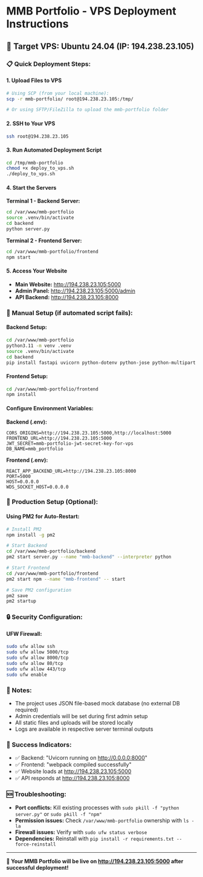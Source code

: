 # MMB Portfolio - VPS Deployment Instructions

## 🎯 Target VPS: Ubuntu 24.04 (IP: 194.238.23.105)

### 📋 Quick Deployment Steps:

#### 1. Upload Files to VPS
```bash
# Using SCP (from your local machine):
scp -r mmb-portfolio/ root@194.238.23.105:/tmp/

# Or using SFTP/FileZilla to upload the mmb-portfolio folder
```

#### 2. SSH to Your VPS
```bash
ssh root@194.238.23.105
```

#### 3. Run Automated Deployment Script
```bash
cd /tmp/mmb-portfolio
chmod +x deploy_to_vps.sh
./deploy_to_vps.sh
```

#### 4. Start the Servers

**Terminal 1 - Backend Server:**
```bash
cd /var/www/mmb-portfolio
source .venv/bin/activate
cd backend
python server.py
```

**Terminal 2 - Frontend Server:**
```bash
cd /var/www/mmb-portfolio/frontend
npm start
```

#### 5. Access Your Website
- **Main Website:** http://194.238.23.105:5000
- **Admin Panel:** http://194.238.23.105:5000/admin  
- **API Backend:** http://194.238.23.105:8000

### 🔧 Manual Setup (if automated script fails):

#### Backend Setup:
```bash
cd /var/www/mmb-portfolio
python3.11 -m venv .venv
source .venv/bin/activate
cd backend
pip install fastapi uvicorn python-dotenv python-jose python-multipart bcrypt passlib
```

#### Frontend Setup:
```bash
cd /var/www/mmb-portfolio/frontend
npm install
```

#### Configure Environment Variables:

**Backend (.env):**
```
CORS_ORIGINS=http://194.238.23.105:5000,http://localhost:5000
FRONTEND_URL=http://194.238.23.105:5000
JWT_SECRET=mmb-portfolio-jwt-secret-key-for-vps
DB_NAME=mmb_portfolio
```

**Frontend (.env):**
```
REACT_APP_BACKEND_URL=http://194.238.23.105:8000
PORT=5000
HOST=0.0.0.0
WDS_SOCKET_HOST=0.0.0.0
```

### 🚀 Production Setup (Optional):

#### Using PM2 for Auto-Restart:
```bash
# Install PM2
npm install -g pm2

# Start Backend
cd /var/www/mmb-portfolio/backend
pm2 start server.py --name "mmb-backend" --interpreter python

# Start Frontend  
cd /var/www/mmb-portfolio/frontend
pm2 start npm --name "mmb-frontend" -- start

# Save PM2 configuration
pm2 save
pm2 startup
```

### 🔒 Security Configuration:

#### UFW Firewall:
```bash
sudo ufw allow ssh
sudo ufw allow 5000/tcp
sudo ufw allow 8000/tcp
sudo ufw allow 80/tcp
sudo ufw allow 443/tcp
sudo ufw enable
```

### 📝 Notes:
- The project uses JSON file-based mock database (no external DB required)
- Admin credentials will be set during first admin setup
- All static files and uploads will be stored locally
- Logs are available in respective server terminal outputs

### 🎊 Success Indicators:
- ✅ Backend: "Uvicorn running on http://0.0.0.0:8000"
- ✅ Frontend: "webpack compiled successfully"
- ✅ Website loads at http://194.238.23.105:5000
- ✅ API responds at http://194.238.23.105:8000

### 🆘 Troubleshooting:
- **Port conflicts:** Kill existing processes with `sudo pkill -f "python server.py"` or `sudo pkill -f "npm"`
- **Permission issues:** Check `/var/www/mmb-portfolio` ownership with `ls -la`
- **Firewall issues:** Verify with `sudo ufw status verbose`
- **Dependencies:** Reinstall with `pip install -r requirements.txt --force-reinstall`

---
**🎉 Your MMB Portfolio will be live on http://194.238.23.105:5000 after successful deployment!**